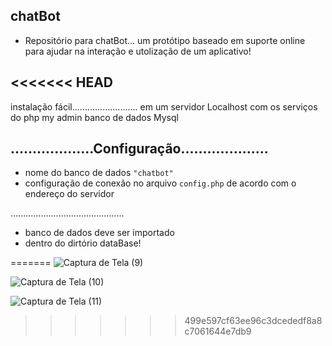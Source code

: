 ## chatBot
- Repositório para chatBot... um protótipo baseado em suporte online para ajudar na interação e utolização de um aplicativo!

## <<<<<<< HEAD
instalação fácil..........................
em um servidor Localhost com os serviços do php my admin 
banco de dados Mysql


## ...................Configuração....................

- nome do banco de dados ``"chatbot"``
- configuração de conexão no arquivo ``config.php``
de acordo com o endereço do servidor 

.............................................
- banco de dados deve ser importado 
- dentro do dirtório dataBase!

=======
![Captura de Tela (9)](https://github.com/clementscompany/chatBot/assets/130271950/a0026352-69b7-4baf-ae06-60466bcc8d79)

![Captura de Tela (10)](https://github.com/clementscompany/chatBot/assets/130271950/931c3ccf-f87d-4f41-bfc1-e450bd0ea4e8)

![Captura de Tela (11)](https://github.com/clementscompany/chatBot/assets/130271950/edb632bd-7e3e-497a-ba1c-887b3fed293a)


>>>>>>> 499e597cf63ee96c3dcededf8a8c7061644e7db9

